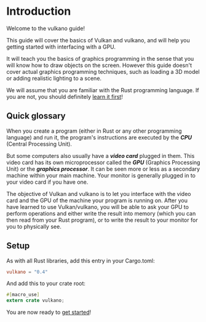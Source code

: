 # Introduction

Welcome to the vulkano guide!

This guide will cover the basics of Vulkan and vulkano, and will help you getting started with
interfacing with a GPU.

It will teach you the basics of graphics programming in the sense that you will know how
to draw objects on the screen. However this guide doesn't cover actual graphics programming
techniques, such as loading a 3D model or adding realistic lighting to a scene.

We will assume that you are familiar with the Rust programming language. If you are not,
you should definitely [learn it first](https://www.rust-lang.org/documentation.html)!

## Quick glossary

When you create a program (either in Rust or any other programming language) and run it, the
program's instructions are executed by the ***CPU*** (Central Processing Unit).

But some computers also usually have a ***video card*** plugged in them. This video card has its
own microprocessor called the ***GPU*** (Graphics Processing Unit) or the ***graphics processor***.
It can be seen more or less as a secondary machine within your main machine. Your monitor is
generally plugged in to your video card if you have one.

The objective of Vulkan and vulkano is to let you interface with the video card and the GPU of the
machine your program is running on. After you have learned to use Vulkan/vulkano, you will be
able to ask your GPU to perform operations and either write the result into memory (which you can
then read from your Rust program), or to write the result to your monitor for you to physically see.

## Setup

As with all Rust libraries, add this entry in your Cargo.toml:

```toml
vulkano = "0.4"
```

And add this to your crate root:

```rust
#[macro_use]
extern crate vulkano;
```

You are now ready to [get started](/guide/initialization)!
